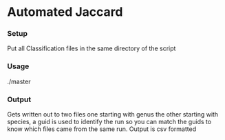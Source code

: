 # Automated Jaccard
### Setup
Put all Classification files in the same directory of the script
### Usage
./master
### Output
Gets written out to two files one starting with genus the other starting with
species, a guid is used to identify the run so you can match the guids to
know which files came from the same run. Output is csv formatted
